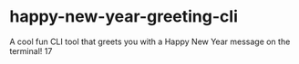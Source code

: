 # happy-new-year-greeting-cli
A cool fun CLI tool that greets you with a Happy New Year message on the terminal! 17
